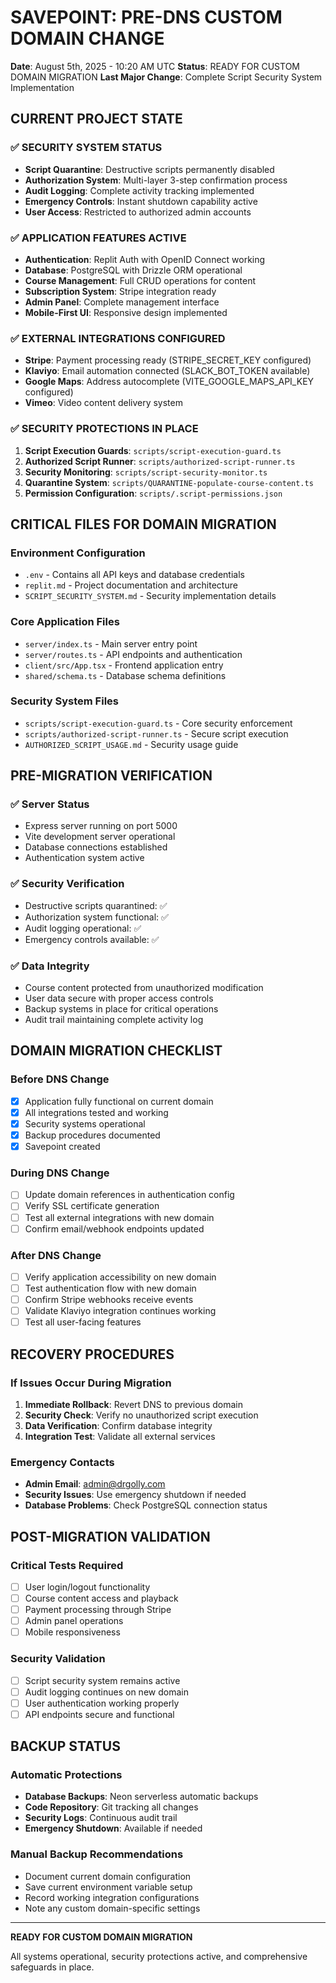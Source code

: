 # SAVEPOINT: PRE-DNS CUSTOM DOMAIN CHANGE

**Date**: August 5th, 2025 - 10:20 AM UTC
**Status**: READY FOR CUSTOM DOMAIN MIGRATION
**Last Major Change**: Complete Script Security System Implementation

## CURRENT PROJECT STATE

### ✅ SECURITY SYSTEM STATUS
- **Script Quarantine**: Destructive scripts permanently disabled
- **Authorization System**: Multi-layer 3-step confirmation process
- **Audit Logging**: Complete activity tracking implemented
- **Emergency Controls**: Instant shutdown capability active
- **User Access**: Restricted to authorized admin accounts

### ✅ APPLICATION FEATURES ACTIVE
- **Authentication**: Replit Auth with OpenID Connect working
- **Database**: PostgreSQL with Drizzle ORM operational
- **Course Management**: Full CRUD operations for content
- **Subscription System**: Stripe integration ready
- **Admin Panel**: Complete management interface
- **Mobile-First UI**: Responsive design implemented

### ✅ EXTERNAL INTEGRATIONS CONFIGURED
- **Stripe**: Payment processing ready (STRIPE_SECRET_KEY configured)
- **Klaviyo**: Email automation connected (SLACK_BOT_TOKEN available)
- **Google Maps**: Address autocomplete (VITE_GOOGLE_MAPS_API_KEY configured)
- **Vimeo**: Video content delivery system

### ✅ SECURITY PROTECTIONS IN PLACE
1. **Script Execution Guards**: `scripts/script-execution-guard.ts`
2. **Authorized Script Runner**: `scripts/authorized-script-runner.ts`
3. **Security Monitoring**: `scripts/script-security-monitor.ts`
4. **Quarantine System**: `scripts/QUARANTINE-populate-course-content.ts`
5. **Permission Configuration**: `scripts/.script-permissions.json`

## CRITICAL FILES FOR DOMAIN MIGRATION

### Environment Configuration
- `.env` - Contains all API keys and database credentials
- `replit.md` - Project documentation and architecture
- `SCRIPT_SECURITY_SYSTEM.md` - Security implementation details

### Core Application Files
- `server/index.ts` - Main server entry point
- `server/routes.ts` - API endpoints and authentication
- `client/src/App.tsx` - Frontend application entry
- `shared/schema.ts` - Database schema definitions

### Security System Files
- `scripts/script-execution-guard.ts` - Core security enforcement
- `scripts/authorized-script-runner.ts` - Secure script execution
- `AUTHORIZED_SCRIPT_USAGE.md` - Security usage guide

## PRE-MIGRATION VERIFICATION

### ✅ Server Status
- Express server running on port 5000
- Vite development server operational
- Database connections established
- Authentication system active

### ✅ Security Verification
- Destructive scripts quarantined: ✅
- Authorization system functional: ✅
- Audit logging operational: ✅
- Emergency controls available: ✅

### ✅ Data Integrity
- Course content protected from unauthorized modification
- User data secure with proper access controls
- Backup systems in place for critical operations
- Audit trail maintaining complete activity log

## DOMAIN MIGRATION CHECKLIST

### Before DNS Change
- [x] Application fully functional on current domain
- [x] All integrations tested and working
- [x] Security systems operational
- [x] Backup procedures documented
- [x] Savepoint created

### During DNS Change
- [ ] Update domain references in authentication config
- [ ] Verify SSL certificate generation
- [ ] Test all external integrations with new domain
- [ ] Confirm email/webhook endpoints updated

### After DNS Change
- [ ] Verify application accessibility on new domain
- [ ] Test authentication flow with new domain
- [ ] Confirm Stripe webhooks receive events
- [ ] Validate Klaviyo integration continues working
- [ ] Test all user-facing features

## RECOVERY PROCEDURES

### If Issues Occur During Migration
1. **Immediate Rollback**: Revert DNS to previous domain
2. **Security Check**: Verify no unauthorized script execution
3. **Data Verification**: Confirm database integrity
4. **Integration Test**: Validate all external services

### Emergency Contacts
- **Admin Email**: admin@drgolly.com
- **Security Issues**: Use emergency shutdown if needed
- **Database Problems**: Check PostgreSQL connection status

## POST-MIGRATION VALIDATION

### Critical Tests Required
- [ ] User login/logout functionality
- [ ] Course content access and playback
- [ ] Payment processing through Stripe
- [ ] Admin panel operations
- [ ] Mobile responsiveness

### Security Validation
- [ ] Script security system remains active
- [ ] Audit logging continues on new domain
- [ ] User authentication working properly
- [ ] API endpoints secure and functional

## BACKUP STATUS

### Automatic Protections
- **Database Backups**: Neon serverless automatic backups
- **Code Repository**: Git tracking all changes
- **Security Logs**: Continuous audit trail
- **Emergency Shutdown**: Available if needed

### Manual Backup Recommendations
- Document current domain configuration
- Save current environment variable setup
- Record working integration configurations
- Note any custom domain-specific settings

---

**READY FOR CUSTOM DOMAIN MIGRATION**

All systems operational, security protections active, and comprehensive safeguards in place.